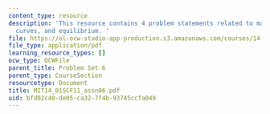 ```yaml
---
content_type: resource
description: 'This resource contains 4 problem statements related to marginal cost
  curves, and equilibrium. '
file: https://ol-ocw-studio-app-production.s3.amazonaws.com/courses/14-01sc-principles-of-microeconomics-fall-2011/bfd02c40de05ca327f4b93745ccfa049_MIT14_01SCF11_assn06.pdf
file_type: application/pdf
learning_resource_types: []
ocw_type: OCWFile
parent_title: Problem Set 6
parent_type: CourseSection
resourcetype: Document
title: MIT14_01SCF11_assn06.pdf
uid: bfd02c40-de05-ca32-7f4b-93745ccfa049
---
```

